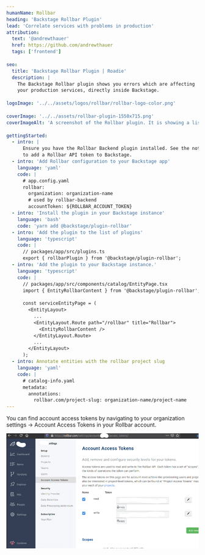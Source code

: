 ```yaml
---
humanName: Rollbar
heading: 'Backstage Rollbar Plugin'
lead: 'Correlate services with problems in production'
attribution:
  text: '@andrewthauer'
  href: https://github.com/andrewthauer
  tags: ['frontend']

seo:
  title: 'Backstage Rollbar Plugin | Roadie'
  description: |
    The Backstage Rollbar plugin shows you errors which are affecting
    your production services, directly inside Backstage.

logoImage: '../../assets/logos/rollbar/rollbar-logo-color.png'

coverImage: '../../assets/rollbar-plugin-1550x715.png'
coverImageAlt: 'A screenshot of the Rollbar plugin. It is showing a list of errors.'

gettingStarted:
  - intro: |
      Ensure you have the Rollbar Backend plugin installed. See the notes below to learn how
      to add a Rollbar API token to Backstage.
  - intro: 'Add Rollbar configuration to your Backstage app'
    language: 'yaml'
    code: |
      # app.config.yaml
      rollbar:
        organization: organization-name
        # used by rollbar-backend
        accountToken: ${ROLLBAR_ACCOUNT_TOKEN}
  - intro: 'Install the plugin in your Backstage instance'
    language: 'bash'
    code: 'yarn add @backstage/plugin-rollbar'
  - intro: 'Add the plugin to the list of plugins'
    language: 'typescript'
    code: |
      // packages/app/src/plugins.ts
      export { rollbarPlugin } from '@backstage/plugin-rollbar';
  - intro: 'Add the plugin to your Backstage instance.'
    language: 'typescript'
    code: |
      // packages/app/src/components/catalog/EntityPage.tsx
      import { EntityRollbarContent } from '@backstage/plugin-rollbar';

      const serviceEntityPage = (
        <EntityLayout>
          ...
          <EntityLayout.Route path="/rollbar" title="Rollbar">
            <EntityRollbarContent />
          </EntityLayout.Route>
          ...
        </EntityLayout>
      );
  - intro: Annotate entities with the rollbar project slug
    language: 'yaml'
    code: |
      # catalog-info.yaml
      metadata:
        annotations:
          rollbar.com/project-slug: organization-name/project-name
---
```


You can find account access tokens by navigating to your organization settings -> Account Access Tokens in your Rollbar account.


![Rollbar access token page](./rollbar-access-tokens.png)
